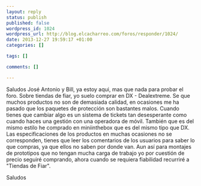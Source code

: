 ```yaml
--- 
layout: reply
status: publish
published: false
wordpress_id: 1024
wordpress_url: http://blog.elcacharreo.com/foros/responder/1024/
date: 2013-12-27 19:59:17 +01:00
categories: []

tags: []

comments: []

---
```

Saludos José Antonio y Bill, ya estoy aqui, mas que nada para probar el foro. Sobre tiendas de fiar, yo suelo comprar en DX - Dealextreme. Se que muchos productos no son de demasiada calidad, en ocasiones me ha pasado que los paquetes de protección son bastantes malos. Cuando tienes que cambiar algo es un sistema de tickets tan desesperante como cuando haces una gestión con una operadora de móvil. También que es del mismo estilo he comprado en miniinthebox que es del mismo tipo que DX. Las especificaciones de los productos en muchas ocasiones no se corresponden, tienes que leer los comentarios de los usuarios para saber lo que compras, ya que ellos no saben por donde van. Aun así para montajes de prototipos que no tengan mucha carga de trabajo yo por cuestión de precio seguiré comprando, ahora cuando se requiera fiabilidad recurriré a "Tiendas de Fiar".

Saludos
